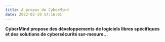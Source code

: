 ```yaml
---
title: À propos de CyberMind
date: 2022-02-19 17:16:01
---
```


**CyberMind propose des développements de logiciels libres spécifiques et des solutions de cybersécurité sur-mesure...**